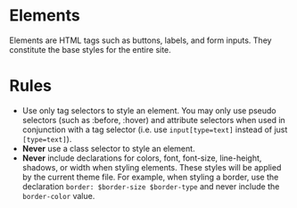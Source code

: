 Elements
=========
Elements are HTML tags such as buttons, labels, and form inputs. They constitute the base styles for the entire site.

# Rules
* Use only tag selectors to style an element. You may only use pseudo selectors (such as :before, :hover) and attribute selectors when used in conjunction with a tag selector (i.e. use `input[type=text]` instead of just `[type=text]`).
* **Never** use a class selector to style an element.
* **Never** include declarations for colors, font, font-size, line-height, shadows, or width when styling elements. These styles will be applied by the current theme file. For example, when styling a border, use the declaration `border: $border-size $border-type` and never include the `border-color` value.
